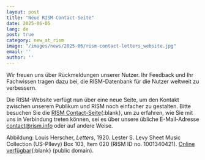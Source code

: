 ```yaml
---
layout: post
title: "Neue RISM Contact-Seite"
date: 2025-06-05
lang: de
post: true
category: new_at_rism
image: "/images/news/2025-06/rism-contact-letters_website.jpg"
email: ''
author: ''
---
```


Wir freuen uns über Rückmeldungen unserer Nutzer. Ihr Feedback und Ihr Fachwissen tragen dazu bei, die RISM-Datenbank für die Nutzer weltweit zu verbessern. 

Die RISM-Website verfügt nun über eine neue Seite, um den Kontakt zwischen unserem Publikum und RISM noch einfacher zu gestalten. Bitte besuchen Sie die [RISM Contact-Seite](/contact.html){:blank}, um zu erfahren, wie Sie mit uns in Verbindung treten können, sei es über unsere übliche E-Mail-Adresse [contact@rism.info](mailto:contact@rism.info) oder auf andere Weise.

Abbildung: Louis Herscher, _Letters_, 1920. Lester S. Levy Sheet Music Collection (US-PIlevy) Box 103, Item 020 (RISM ID no. 1001340421). [Online verfügbar](https://levysheetmusic.mse.jhu.edu/collection/103/020){:blank} (public domain).
